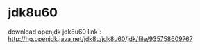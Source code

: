 # jdk8u60
download openjdk jdk8u60 link : http://hg.openjdk.java.net/jdk8u/jdk8u60/jdk/file/935758609767
